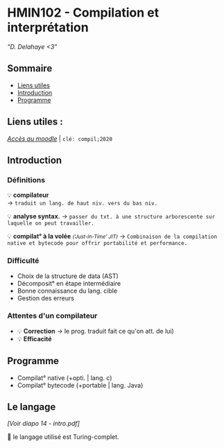 # HMIN102 - Compilation et interprétation
*"D. Delahaye <3"*

## Sommaire
* [Liens utiles](#liens-utiles)
* [Introduction](#introduction)
* [Programme](#programme)

## Liens utiles :
[*Accès au moodle*](https://moodle.umontpellier.fr/course/view.php?id=5906 "Accèder au moodle") | `clé: compil;2020`

## Introduction
### Définitions
:bulb: **compilateur**  
&rarr; `traduit un lang. de haut niv. vers du bas niv.`

:bulb: **analyse syntax.**
&rarr; `passer du txt. à une structure arborescente sur laquelle on peut travailler.`

:bulb: **compilat° à la volée** <small>*('Just-In-Time' JIT)*</small>
&rarr; `Combinaison de la compilation native et bytecode pour offrir portabilité et performance.`

### Difficulté
- Choix de la structure de data (AST)
- Décomposit° en étape intermédiaire
- Bonne connaissance du lang. cible
- Gestion des erreurs

### Attentes d'un compilateur
- :bulb: **Correction** &rarr; le prog. traduit fait ce qu'on att. de lui)
- :bulb: **Efficacité**

## Programme
* Compilat° native (+opti. | lang. c)
* Compilat° bytecode (+portable | lang. Java)

## Le langage
*[Voir diapo 14 - intro.pdf]*

:100: le langage utilisé est Turing-complet.

